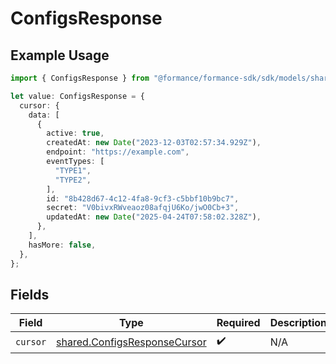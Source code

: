 # ConfigsResponse

## Example Usage

```typescript
import { ConfigsResponse } from "@formance/formance-sdk/sdk/models/shared";

let value: ConfigsResponse = {
  cursor: {
    data: [
      {
        active: true,
        createdAt: new Date("2023-12-03T02:57:34.929Z"),
        endpoint: "https://example.com",
        eventTypes: [
          "TYPE1",
          "TYPE2",
        ],
        id: "8b428d67-4c12-4fa8-9cf3-c5bbf10b9bc7",
        secret: "V0bivxRWveaoz08afqjU6Ko/jwO0Cb+3",
        updatedAt: new Date("2025-04-24T07:58:02.328Z"),
      },
    ],
    hasMore: false,
  },
};
```

## Fields

| Field                                                                               | Type                                                                                | Required                                                                            | Description                                                                         |
| ----------------------------------------------------------------------------------- | ----------------------------------------------------------------------------------- | ----------------------------------------------------------------------------------- | ----------------------------------------------------------------------------------- |
| `cursor`                                                                            | [shared.ConfigsResponseCursor](../../../sdk/models/shared/configsresponsecursor.md) | :heavy_check_mark:                                                                  | N/A                                                                                 |